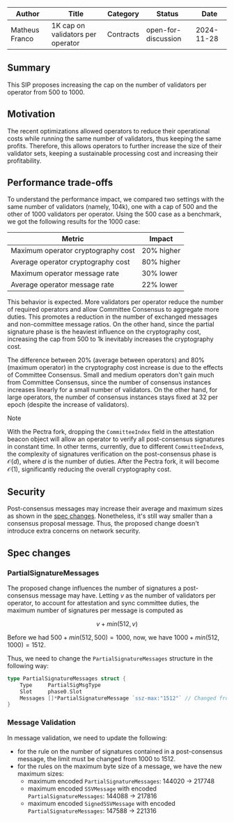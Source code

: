 |     Author     |               Title               | Category  |       Status        |    Date    |
| -------------- | --------------------------------- | --------- | ------------------- | ---------- |
| Matheus Franco | 1K cap on validators per operator | Contracts | open-for-discussion | 2024-11-28 |

## Summary

This SIP proposes increasing the cap on the number of validators per operator from 500 to 1000.

## Motivation

The recent optimizations allowed operators to reduce their operational costs while running the same number of validators, thus keeping the same profits. Therefore, this allows operators to further increase the size of their validator sets, keeping a sustainable processing cost and increasing their profitability.

## Performance trade-offs

To understand the performance impact, we compared two settings with the same number of validators (namely, 104k), one with a cap of 500 and the other of 1000 validators per operator. Using the 500 case as a benchmark, we got the following results for the 1000 case:

| Metric                             | Impact     |
|------------------------------------|------------|
| Maximum operator cryptography cost | 20% higher |
| Average operator cryptography cost | 80% higher |
| Maximum operator message rate      | 30% lower  |
| Average operator message rate      | 22% lower  |

This behavior is expected. More validators per operator reduce the number of required operators and allow Committee Consensus to aggregate more duties.
This promotes a reduction in the number of exchanged messages and non-committee message ratios.
On the other hand, since the partial signature phase is the heaviest influence on the cryptography cost,
increasing the cap from 500 to 1k inevitably increases the cryptography cost.

The difference between 20% (average between operators) and 80% (maximum operator) in the cryptography cost increase is due to the effects of Committee Consensus.
Small and medium operators don't gain much from Committee Consensus, since the number of consensus instances increases linearly for a small number of validators.
On the other hand, for large operators, the number of consensus instances stays fixed at 32 per epoch (despite the increase of validators).

> [!NOTE]
> With the Pectra fork, dropping the `CommitteeIndex` field in the attestation beacon object will allow an operator to verify all post-consensus signatures in constant time. In other terms, currently, due to different `CommitteeIndex`s, the complexity of signatures verification on the post-consensus phase is $\mathcal{O}(d)$, where $d$ is the number of duties. After the Pectra fork, it will become $\mathcal{O}(1)$, significantly reducing the overall cryptography cost.

## Security

Post-consensus messages may increase their average and maximum sizes as shown in the [spec changes](#partialsignaturemessages). Nonetheless, it's still way smaller than a consensus proposal message. Thus, the proposed change doesn't introduce extra concerns on network security.

## Spec changes

### PartialSignatureMessages

The proposed change influences the number of signatures a post-consensus message may have.
Letting $v$ as the number of validators per operator, to account for attestation and sync committee duties, the maximum number of signatures per message is computed as

$$v + min(512, v)$$

Before we had $500 + min(512,500) = 1000$, now, we have $1000 + min(512,1000) = 1512$.

Thus, we need to change the `PartialSignatureMessages` structure in the following way:

```go
type PartialSignatureMessages struct {
    Type     PartialSigMsgType
    Slot     phase0.Slot
    Messages []*PartialSignatureMessage `ssz-max:"1512"` // Changed from 1000 to 1512
}
```

### Message Validation

In message validation, we need to update the following:
- for the rule on the number of signatures contained in a post-consensus message, the limit must be changed from 1000 to 1512.
- for the rules on the maximum byte size of a message, we have the new maximum sizes:
  - maximum encoded `PartialSignatureMessages`: 144020 $\to$ 217748
  - maximum encoded `SSVMessage` with encoded `PartialSignatureMessages`: 144088 $\to$ 217816
  - maximum encoded `SignedSSVMessage` with encoded `PartialSignatureMessages`: 147588 $\to$ 221316
